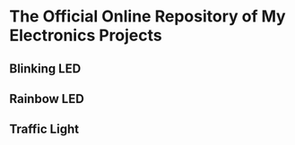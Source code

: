 # The Official Online Repository of My Electronics Projects

## Blinking LED

## Rainbow LED

## Traffic Light
